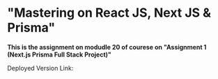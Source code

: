 <h1>"Mastering on React JS, Next JS & Prisma"</h1>

<p><b>This is the assignment on modudle 20 of courese on "Assignment 1 (Next.js Prisma Full Stack Project)"</b></p>
<p>Deployed Version Link: <b></b></p>
